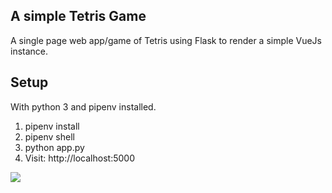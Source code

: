 ##  A simple Tetris Game

A single page web app/game of Tetris using Flask to render a simple VueJs instance.


## Setup

With python 3 and pipenv installed.

1. pipenv install
2. pipenv shell
3. python app.py
4. Visit: http://localhost:5000

![](giff/yet-another-tetris.gif.gif)
